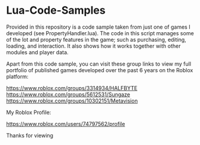 # Lua-Code-Samples

Provided in this repository is a code sample taken from just one of games I developed (see PropertyHandler.lua). The code in this script manages some of the lot and property features in the game; such as purchasing, editing, loading, and interaction. It also shows how it works together with other modules and player data. 

Apart from this code sample, you can visit these group links to view my full portfolio of published games developed over the past 6 years on the Roblox platform:

https://www.roblox.com/groups/3314934/HALFBYTE
https://www.roblox.com/groups/5612531/Sungaze
https://www.roblox.com/groups/10302151/Metavision

My Roblox Profile:

https://www.roblox.com/users/74797562/profile

Thanks for viewing
